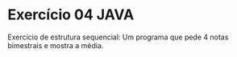 # Exercício 04 JAVA
Exercício de estrutura sequencial: Um programa que pede 4 notas bimestrais e mostra a média.
